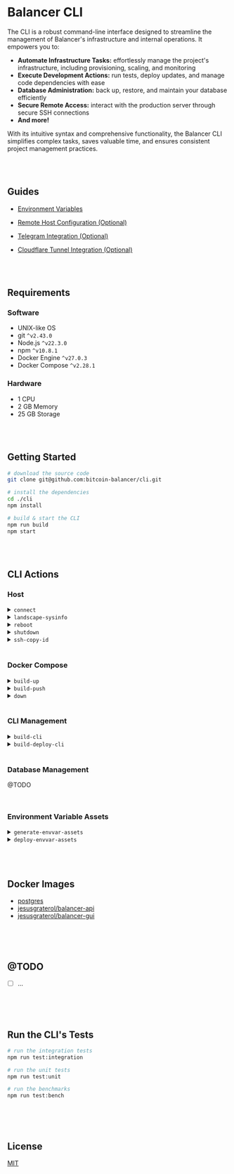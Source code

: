 # Balancer CLI

The CLI is a robust command-line interface designed to streamline the management of Balancer's infrastructure and internal operations.  It empowers you to:

* **Automate Infrastructure Tasks:** effortlessly manage the project's infrastructure, including provisioning, scaling, and monitoring
* **Execute Development Actions:**  run tests, deploy updates, and manage code dependencies with ease
* **Database Administration:**  back up, restore, and maintain your database efficiently
* **Secure Remote Access:** interact with the production server through secure SSH connections
* **And more!**

With its intuitive syntax and comprehensive functionality, the Balancer CLI simplifies complex tasks, saves valuable time, and ensures consistent project management practices.





<br/>
<br/>

## Guides

- [Environment Variables](./docs/environment-variables/index.md)

- [Remote Host Configuration (Optional)](./docs/remote-host/index.md)

- [Telegram Integration (Optional)](./docs/telegram/index.md)

- [Cloudflare Tunnel Integration (Optional)](./docs/cloudflare-tunnel/index.md)





<br/>
<br/>

## Requirements

### Software

- UNIX-like OS
- git `^v2.43.0`
- Node.js `^v22.3.0`
- npm `^v10.8.1`
- Docker Engine `^v27.0.3`
- Docker Compose `^v2.28.1`

### Hardware

- 1 CPU
- 2 GB Memory
- 25 GB Storage




<br/>
<br/>

## Getting Started

```bash
# download the source code
git clone git@github.com:bitcoin-balancer/cli.git

# install the dependencies
cd ./cli
npm install

# build & start the CLI
npm run build
npm start
```




<br/>
<br/>

## CLI Actions

### Host

<details>
  <summary><code>connect</code></summary>
  <br/>
  Establishes a SSH Connection with the remote host.

  ```bash
  ssh root@ip
  ```
  <br/>
</details>
<details>
  <summary><code>landscape-sysinfo</code></summary>
  <br/>
  Executes the landscape-sysinfo binary and prints its results.

  ```bash
  ssh root@ip landscape-sysinfo
  ```
  <br/>
</details>
<details>
  <summary><code>reboot</code></summary>
  <br/>
  Reboots the remote host immediately.

  ```bash
  ssh root@ip reboot
  ```
  <br/>
</details>
<details>
  <summary><code>shutdown</code></summary>
  <br/>
  Shuts down the remote host immediately.

  ```bash
  ssh root@ip poweroff
  ```
  <br/>
</details>
<details>
  <summary><code>ssh-copy-id</code></summary>
  <br/>
  Copies the SSH Public Key specified in the config file into the remote server.

  ```bash
  ssh-copy-id root@ip
  ```
  <br/>
</details>





<br/>

### Docker Compose

<details>
  <summary><code>build-up</code></summary>
  <br/>
  Builds all the images and starts the containers. An optional variation can be provided in order to generate the custom <code>compose.yaml</code> file and start the containers in the chosen mode.

  <br/>

  When executed on the local host, it runs:
  ```bash
  docker compose up --build --detach
  ```

  In contrast, when executed on the remote host, it never builds the images. Instead, it always pulls them from the registry (Docker Hub):
  ```bash
  docker compose up --pull always --no-build --detach
  ```

  <br/>
  The following variations are supported:

  - <code>build-up:test-mode</code>
    - This mode is used to run unit, integration or benchmark tests locally

  - <code>build-up:restore-mode</code>
    - This mode is used to restore a database backup that was generated in the past

  <br/>
</details>
<details>
  <summary><code>build-push</code></summary>
  <br/>
  Builds all the images and pushes them to the registry (Docker Hub).

  ```bash
  docker compose build --push
  ```
  <br/>
</details>
<details>
  <summary><code>down</code></summary>
  <br/>
  Stops containers and removes containers, networks, volumes, and images created by <code>up</code>.

  ```bash
  docker compose down
  ```
  <br/>
</details>





<br/>

### CLI Management

<details>
  <summary><code>build-cli</code></summary>
  <br/>
  Executes the script to generate a build of the CLI straight from the source code.

  ```bash
  npm run build
  ```
  <br/>
</details>

<details>
  <summary><code>build-deploy-cli</code></summary>
  <br/>
  Deploys the CLI from its source in the local host to the remote host.

  Firstly, it creates the root directory (if it doesn't already exist):

  ```bash
  ssh root@ip mkdir -p cli
  ```

  Then, it deploys the source code files and lastly, it installs the dependencies:

  ```bash
  ssh root@ip cd cli && npm ci --omit=dev
  ```
  <br/>
</details>





<br/>

### Database Management

@TODO





<br/>

### Environment Variable Assets

<details>
  <summary><code>generate-envvar-assets</code></summary>
  <br/>
  Generates the environment variable assets based on a source file and places the results in a custom path.
  <br/>

</details>
<details>
  <summary><code>deploy-envvar-assets</code></summary>
  <br/>
  Deploys the environment variable assets to the remote host from a custom source path.

  **Note:** assets are generated by the <code>generate-envvar-assets</code> action.

  ```bash
  scp -r ./assets/secrets root@ip:cli/secrets
  scp ./assets/.env root@ip:cli/.env
  # assets/
  #     │
  #     secrets/
  #     │     └───...
  #     .env
  ```

  Once the deployment is complete, the proper permissions are set on each secret file:
  
  ```bash
  chmod u=rwx,o=r secrets/SECRET_NAME.txt
  ```

  <br/>
</details>





<br/>
<br/>
<br/>

## Docker Images

- [postgres](https://hub.docker.com/_/postgres)
- [jesusgraterol/balancer-api](https://hub.docker.com/r/jesusgraterol/balancer-api)
- [jesusgraterol/balancer-gui](https://hub.docker.com/r/jesusgraterol/balancer-gui)





<br/>
<br/>
<br/>

## @TODO

- [ ] ...





<br/>
<br/>
<br/>

## Run the CLI's Tests

```bash
# run the integration tests
npm run test:integration

# run the unit tests
npm run test:unit

# run the benchmarks
npm run test:bench
```





<br/>
<br/>
<br/>

## License

[MIT](https://choosealicense.com/licenses/mit/)
